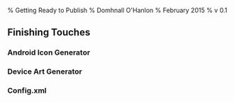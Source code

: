 % Getting Ready to Publish
% Domhnall O'Hanlon
% February 2015
% v 0.1


## Finishing Touches

### Android Icon Generator

### Device Art Generator

### Config.xml